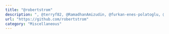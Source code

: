 ```yaml
---
title: "@robertstrom"
description: ", @terryf82, @RamadhanAmizudin, @furkan-enes-polatoglu, @DerekFost, @Mag1cByt3s, @nightingalephillip, @grisuno, @thomas-br, @joshoram80, @TheAalCh3m1st, @r3pek for bug reporting."
url: "https://github.com/robertstrom"
category: "Miscellaneous"
---
```

